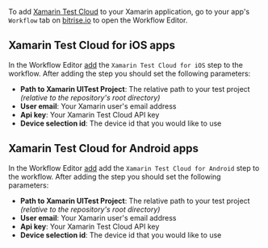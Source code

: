 <p>To add <a href="https://xamarin.com/test-cloud">Xamarin Test Cloud</a> to your Xamarin application,
go to your app's <code>Workflow</code> tab on <a href="https://www.bitrise.io">bitrise.io</a> to open the Workflow Editor.</p>
<h2>Xamarin Test Cloud for iOS apps</h2>
<p>In the Workflow Editor <a href="/getting-started/manage-your-bitrise-workflow/#add-a-new-step">add</a>
the <code>Xamarin Test Cloud for iOS</code> step to the workflow.
After adding the step you should set the following parameters:</p>
<ul>
<li><strong>Path to Xamarin UITest Project</strong>: The relative path to your test project <em>(relative to the repository's root directory)</em></li>
<li><strong>User email</strong>: Your Xamarin user's email address</li>
<li><strong>Api key</strong>: Your Xamarin Test Cloud API key</li>
<li><strong>Device selection id</strong>: The device id that you would like to use</li>
</ul>
<h2>Xamarin Test Cloud for Android apps</h2>
<p>In the Workflow Editor <a href="/getting-started/manage-your-bitrise-workflow/#add-a-new-step">add</a>
add the <code>Xamarin Test Cloud for Android</code> step to the workflow.
After adding the step you should set the following parameters:</p>
<ul>
<li><strong>Path to Xamarin UITest Project</strong>: The relative path to your test project <em>(relative to the repository's root directory)</em></li>
<li><strong>User email</strong>: Your Xamarin user's email address</li>
<li><strong>Api key</strong>: Your Xamarin Test Cloud API key</li>
<li><strong>Device selection id</strong>: The device id that you would like to use</li>
</ul>

